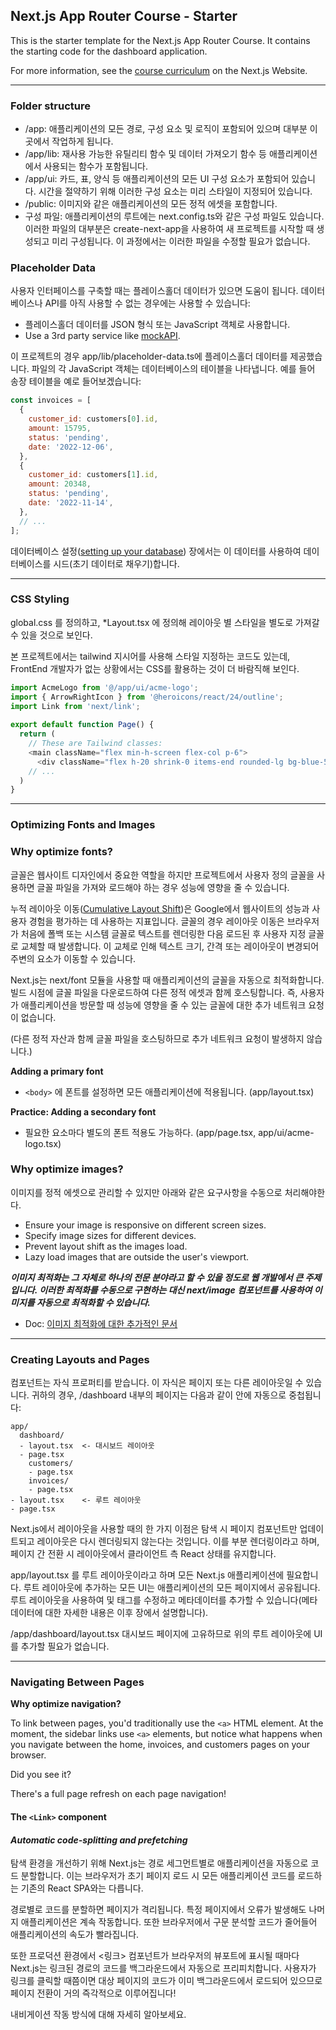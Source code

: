 ## Next.js App Router Course - Starter

This is the starter template for the Next.js App Router Course. It contains the starting code for the dashboard application.

For more information, see the [course curriculum](https://nextjs.org/learn) on the Next.js Website.

---

### Folder structure

- /app: 애플리케이션의 모든 경로, 구성 요소 및 로직이 포함되어 있으며 대부분 이곳에서 작업하게 됩니다. 
- /app/lib: 재사용 가능한 유틸리티 함수 및 데이터 가져오기 함수 등 애플리케이션에서 사용되는 함수가 포함됩니다.
- /app/ui: 카드, 표, 양식 등 애플리케이션의 모든 UI 구성 요소가 포함되어 있습니다. 시간을 절약하기 위해 이러한 구성 요소는 미리 스타일이 지정되어 있습니다.
- /public: 이미지와 같은 애플리케이션의 모든 정적 에셋을 포함합니다.
- 구성 파일: 애플리케이션의 루트에는 next.config.ts와 같은 구성 파일도 있습니다. 이러한 파일의 대부분은 create-next-app을 사용하여 새 프로젝트를 시작할 때 생성되고 미리 구성됩니다. 이 과정에서는 이러한 파일을 수정할 필요가 없습니다.

### Placeholder Data

사용자 인터페이스를 구축할 때는 플레이스홀더 데이터가 있으면 도움이 됩니다. 데이터베이스나 API를 아직 사용할 수 없는 경우에는 사용할 수 있습니다:

- 플레이스홀더 데이터를 JSON 형식 또는 JavaScript 객체로 사용합니다.
- Use a 3rd party service like [mockAPI](https://mockapi.io/).

이 프로젝트의 경우 app/lib/placeholder-data.ts에 플레이스홀더 데이터를 제공했습니다. 파일의 각 JavaScript 객체는 데이터베이스의 테이블을 나타냅니다. 예를 들어 송장 테이블을 예로 들어보겠습니다:
```javascript
const invoices = [
  {
    customer_id: customers[0].id,
    amount: 15795,
    status: 'pending',
    date: '2022-12-06',
  },
  {
    customer_id: customers[1].id,
    amount: 20348,
    status: 'pending',
    date: '2022-11-14',
  },
  // ...
];
```
데이터베이스 설정([setting up your database](https://nextjs.org/learn/dashboard-app/setting-up-your-database)) 장에서는 이 데이터를 사용하여 데이터베이스를 시드(초기 데이터로 채우기)합니다.

---

### CSS Styling

global.css 를 정의하고, *Layout.tsx 에 정의해 레이아웃 별 스타일을 별도로 가져갈 수 있을 것으로 보인다.

본 프로젝트에서는 tailwind 지시어를 사용해 스타일 지정하는 코드도 있는데, FrontEnd 개발자가 없는 상황에서는 CSS를 활용하는 것이 더 바람직해 보인다.
```javascript
import AcmeLogo from '@/app/ui/acme-logo';
import { ArrowRightIcon } from '@heroicons/react/24/outline';
import Link from 'next/link';
 
export default function Page() {
  return (
    // These are Tailwind classes:
    <main className="flex min-h-screen flex-col p-6">
      <div className="flex h-20 shrink-0 items-end rounded-lg bg-blue-500 p-4 md:h-52">
    // ...
  )
}
```

---

### Optimizing Fonts and Images

### Why optimize fonts?

글꼴은 웹사이트 디자인에서 중요한 역할을 하지만 프로젝트에서 사용자 정의 글꼴을 사용하면 글꼴 파일을 가져와 로드해야 하는 경우 성능에 영향을 줄 수 있습니다.

누적 레이아웃 이동([Cumulative Layout Shift](https://vercel.com/blog/how-core-web-vitals-affect-seo))은 Google에서 웹사이트의 성능과 사용자 경험을 평가하는 데 사용하는 지표입니다. 글꼴의 경우 레이아웃 이동은 브라우저가 처음에 폴백 또는 시스템 글꼴로 텍스트를 렌더링한 다음 로드된 후 사용자 지정 글꼴로 교체할 때 발생합니다. 이 교체로 인해 텍스트 크기, 간격 또는 레이아웃이 변경되어 주변의 요소가 이동할 수 있습니다.

Next.js는 next/font 모듈을 사용할 때 애플리케이션의 글꼴을 자동으로 최적화합니다. 빌드 시점에 글꼴 파일을 다운로드하여 다른 정적 에셋과 함께 호스팅합니다. 즉, 사용자가 애플리케이션을 방문할 때 성능에 영향을 줄 수 있는 글꼴에 대한 추가 네트워크 요청이 없습니다.

(다른 정적 자산과 함께 글꼴 파일을 호스팅하므로 추가 네트워크 요청이 발생하지 않습니다.)

**Adding a primary font**

- `<body>` 에 폰트를 설정하면 모든 애플리케이션에 적용됩니다. (app/layout.tsx)

**Practice: Adding a secondary font**

- 필요한 요소마다 별도의 폰트 적용도 가능하다. (app/page.tsx, app/ui/acme-logo.tsx)

### Why optimize images?

이미지를 정적 에셋으로 관리할 수 있지만 아래와 같은 요구사항을 수동으로 처리해야한다.

- Ensure your image is responsive on different screen sizes.
- Specify image sizes for different devices.
- Prevent layout shift as the images load.
- Lazy load images that are outside the user's viewport.
  
___이미지 최적화는 그 자체로 하나의 전문 분야라고 할 수 있을 정도로 웹 개발에서 큰 주제입니다. 이러한 최적화를 수동으로 구현하는 대신 next/image 컴포넌트를 사용하여 이미지를 자동으로 최적화할 수 있습니다.___

- Doc: [이미지 최적화에 대한 추가적인 문서](https://nextjs.org/learn/dashboard-app/optimizing-fonts-images#recommended-reading)

---

### Creating Layouts and Pages

<Layout /> 컴포넌트는 자식 프로퍼티를 받습니다. 이 자식은 페이지 또는 다른 레이아웃일 수 있습니다. 귀하의 경우, /dashboard 내부의 페이지는 다음과 같이 <Layout /> 안에 자동으로 중첩됩니다:

```
app/
  dashboard/
  - layout.tsx  <- 대시보드 레이아웃
  - page.tsx
    customers/
    - page.tsx
    invoices/
    - page.tsx
- layout.tsx    <- 루트 레이아웃
- page.tsx
```

Next.js에서 레이아웃을 사용할 때의 한 가지 이점은 탐색 시 페이지 컴포넌트만 업데이트되고 레이아웃은 다시 렌더링되지 않는다는 것입니다. 이를 부분 렌더링이라고 하며, 페이지 간 전환 시 레이아웃에서 클라이언트 측 React 상태를 유지합니다.

app/layout.tsx 를 루트 레이아웃이라고 하며 모든 Next.js 애플리케이션에 필요합니다. 루트 레이아웃에 추가하는 모든 UI는 애플리케이션의 모든 페이지에서 공유됩니다. 루트 레이아웃을 사용하여 <html> 및 <body> 태그를 수정하고 메타데이터를 추가할 수 있습니다(메타데이터에 대한 자세한 내용은 이후 장에서 설명합니다).

/app/dashboard/layout.tsx 대시보드 페이지에 고유하므로 위의 루트 레이아웃에 UI를 추가할 필요가 없습니다.

---

### Navigating Between Pages

__Why optimize navigation?__

To link between pages, you'd traditionally use the `<a>` HTML element. At the moment, the sidebar links use `<a>` elements, but notice what happens when you navigate between the home, invoices, and customers pages on your browser.

Did you see it?

There's a full page refresh on each page navigation!

#### The `<Link>` component

#### _Automatic code-splitting and prefetching_
탐색 환경을 개선하기 위해 Next.js는 경로 세그먼트별로 애플리케이션을 자동으로 코드 분할합니다. 이는 브라우저가 초기 페이지 로드 시 모든 애플리케이션 코드를 로드하는 기존의 React SPA와는 다릅니다.

경로별로 코드를 분할하면 페이지가 격리됩니다. 특정 페이지에서 오류가 발생해도 나머지 애플리케이션은 계속 작동합니다. 또한 브라우저에서 구문 분석할 코드가 줄어들어 애플리케이션의 속도가 빨라집니다.

또한 프로덕션 환경에서 <링크> 컴포넌트가 브라우저의 뷰포트에 표시될 때마다 Next.js는 링크된 경로의 코드를 백그라운드에서 자동으로 프리피치합니다. 사용자가 링크를 클릭할 때쯤이면 대상 페이지의 코드가 이미 백그라운드에서 로드되어 있으므로 페이지 전환이 거의 즉각적으로 이루어집니다!

내비게이션 작동 방식에 대해 자세히 알아보세요.